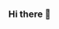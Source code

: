 ### Hi there 👋

<!--
**Adenike23/Adenike23** is a ✨ _special_ ✨ repository because its `README.md` (this file) appears on your GitHub profile.

Here are some ideas to get you started:

  -😄 I am a Frontend developer passionate about solving problems and creating experiences
- 🔭 I’m currently working on a blog
- 🌱 I’m currently learning TypeScript
- 👯 I’m looking to collaborate on ...
- 🤔 I’m looking for help with ...
- 💬 Ask me about ...
- 📫 How to reach me: adeofeadenike@gmail.com
- 😄 Pronouns: She/her
- ⚡ Fun fact: ...
-->
